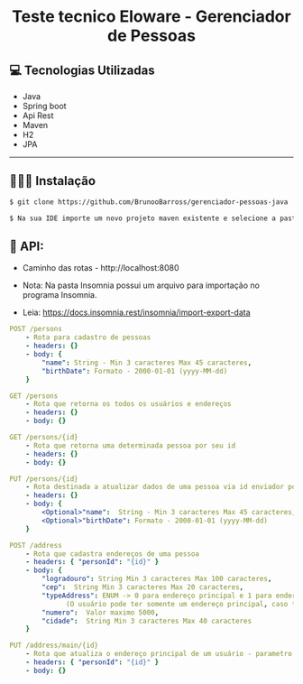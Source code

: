 <p align="center">
  <h1 align="center">
    Teste tecnico Eloware - Gerenciador de Pessoas
  </h1>
</p>

## 💻 Tecnologias Utilizadas

- Java
- Spring boot
- Api Rest
- Maven
- H2
- JPA

---

## 👨🏻‍💻 Instalação

```bash
$ git clone https://github.com/BrunooBarross/gerenciador-pessoas-java

$ Na sua IDE importe um novo projeto maven existente e selecione a pasta gerenciador-pessoas-java

```

## 🚀 API:

- Caminho das rotas - http://localhost:8080


- Nota: Na pasta Insomnia possui um arquivo para importação no programa Insomnia. 
- Leia: https://docs.insomnia.rest/insomnia/import-export-data

```yml
POST /persons
    - Rota para cadastro de pessoas
    - headers: {}
    - body: {
        "name": String - Min 3 caracteres Max 45 caracteres,
        "birthDate": Formato - 2000-01-01 (yyyy-MM-dd)
    }
```

```yml
GET /persons
    - Rota que retorna os todos os usuários e endereços
    - headers: {}
    - body: {}
```

```yml
GET /persons/{id}
    - Rota que retorna uma determinada pessoa por seu id
    - headers: {}
    - body: {}
```

```yml
PUT /persons/{id} 
    - Rota destinada a atualizar dados de uma pessoa via id enviador por parametro
    - headers: {}
    - body: {
        <Optional>"name":  String - Min 3 caracteres Max 45 caracteres,
        <Optional>"birthDate": Formato - 2000-01-01 (yyyy-MM-dd)
    }
```

```yml
POST /address
    - Rota que cadastra endereços de uma pessoa
    - headers: { "personId": "{id}" }
    - body: {
        "logradouro": String Min 3 caracteres Max 100 caracteres,
        "cep":  String Min 3 caracteres Max 20 caracteres,
        "typeAddress": ENUM -> 0 para endereço principal e 1 para endereço secundario 
              (O usuário pode ter somente um endereço principal, caso tente adicionar mais de um o último adicionado prevalecerá como principal),
        "numero":  Valor maximo 5000,
        "cidade":  String Min 3 caracteres Max 40 caracteres
    }
```

```yml
PUT /address/main/{id} 
    - Rota que atualiza o endereço principal de um usuário - parametro id do endereço
    - headers: { "personId": "{id}" }
    - body: {}
```